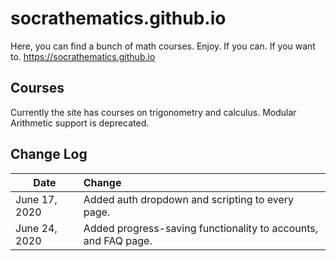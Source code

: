 # socrathematics.github.io
Here, you can find a bunch of math courses. Enjoy. If you can. If you want to. 
https://socrathematics.github.io
## Courses
Currently the site has courses on trigonometry and calculus. Modular Arithmetic support is deprecated.
## Change Log
| Date   |      Change    | 
|---|:---|
|June 17, 2020 | Added auth dropdown and scripting to every page. | 
|June 24, 2020 | Added progress-saving functionality to accounts, and FAQ page. |
